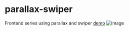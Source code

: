 # parallax-swiper 
Frontend series using parallax and swiper
[demo](https://optimistic-hypatia-51f612.netlify.app/)
![image](https://user-images.githubusercontent.com/52906397/98429941-0e62ac00-2067-11eb-9658-98c96ac7c279.png)


